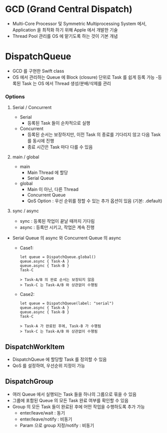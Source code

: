 # GCD (Grand Central Dispatch)
- Multi-Core Processor 및 Symmetric Multiprocessing System 에서, Application 을 최적화 하기 위해 Apple 에서 개발한 기술
- Thread Pool 관리를 OS 에 맡기도록 하는 것이 기본 개념


# DispatchQueue
- GCD 를 구현한 Swift class
- OS 에서 관리하는 Queue 에 Block (closure) 단위로 Task 를 쉽게 등록 가능
-등록된 Task 는  OS 에서 Thread 생성/분배/삭제를 관리

### Options

  1. Serial / Concurrent  
      - Serial
        - 등록된 Task 들이 순차적으로 실행
      - Concurrent
        - 등록된 순서는 보장하지만, 이전 Task 의 종료를 기다리지 않고 다음 Task 를 동시에 진행  
        - 종료 시간은 Task 마다 다를 수 있음  

  2. main / global
      - main
        - Main Thread 에 할당
        - Serial Queue
      - global
        - Main 이 아닌, 다른 Thread
        - Concurrent Queue
        - QoS Option : 우선 순위를 정할 수 있는 추가 옵션이 있음 (기본: .default)

  3. sync / async
      - sync : 등록된 작업이 끝날 때까지 기다림
      - async : 등록만 시키고, 작업은 계속 진행

- Serial Queue 의 async 와 Concurrent Queue 의 async  
  - Case1:

        let queue = DispatchQueue.global()
        queue.async { Task-A }
        queue.async { Task-B }
        Task-C

        > Task-A/B 의 완료 순서는 보장되지 않음  
        > Task-C 는 Task-A/B 와 상관없이 수행됨  

  - Case2:

        let queue = DispatchQueue(label: "serial")
        queue.async { Task-A }
        queue.async { Task-B }
        Task-C

        > Task-A 가 완료된 후에, Task-B 가 수행됨  
        > Task-C 는 Task-A/B 와 상관없이 수행됨
     
## DispatchWorkItem
- DispatchQueue 에 할당할 Task 를 정의할 수 있음
- QoS 를 설정하여, 우선순위 지정이 가능

## DispatchGroup
- 여러 Queue 에서 실행되는 Task 들을 하나의 그룹으로 묶을 수 있음
- 그룹에 포함된 Queue 의 모든 Task 완료 여부를 확인할 수 있음
- Group 의 모든 Task 들이 완료된 후에 어떤 작업을 수행하도록 추가 가능
  - enter/leave/wait : 동기
  - enter/leave/notify : 비동기
  - Param 으로 group 지정/notify : 비동기


